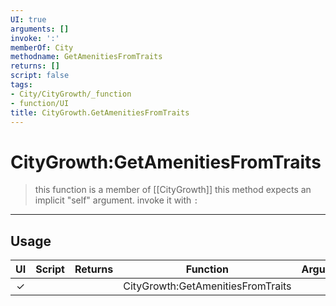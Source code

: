 ```yaml
---
UI: true
arguments: []
invoke: ':'
memberOf: City
methodname: GetAmenitiesFromTraits
returns: []
script: false
tags:
- City/CityGrowth/_function
- function/UI
title: CityGrowth.GetAmenitiesFromTraits
---
```

# CityGrowth:GetAmenitiesFromTraits
> this function is a member of [[CityGrowth]]
> this method expects an implicit "self" argument. invoke it with `:`
-----
## Usage
|  UI | Script | Returns | Function | Arguments |
|:---:|:------:|-------:|:--------:|:---------|
|✓| ||CityGrowth:GetAmenitiesFromTraits||
